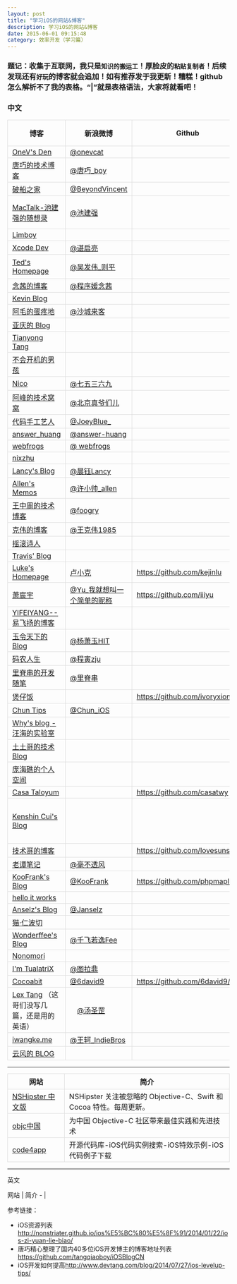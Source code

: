 ```yaml
---
layout: post
title: "学习iOS的网站&博客"
description: 学习iOS的网站&博客
date: 2015-06-01 09:15:48
category: 效率开发（学习篇）
---
```

<style> 
table {
	margin: 10px 0 15px 0;
	border-collapse: collapse;
}
td,th {	
	border: 1px solid #ddd;
	padding: 3px 10px;
}
th {
	padding: 5px 10px;	
}
</style>


<h3>题记：收集于互联网，我只是<code>知识的搬运工</code>！厚脸皮的<code>粘贴复制者</code>！后续发现还有<code>好玩</code>的博客就会追加！如有推荐发于我更新！糟糕！github怎么解析不了我的表格。“|”就是表格语法，大家将就看吧！</h3>

<h3>中文</h3>

<table>
<thead>
<tr>
<th>博客 </th>
<th> 新浪微博 </th>
<th>  Github </th>
<th> 微信公众号 </th>
<th> 其他</th>
</tr>
</thead>
<tbody>
<tr>
<td><a href="http://onevcat.com">OneV's Den</a> </td>
<td> <a href="http://weibo.com/onevcat">@onevcat</a></td>
<td></td>
<td></td>
<td></td>
</tr>
<tr>
<td><a href="http://blog.devtang.com">唐巧的技术博客</a> </td>
<td> <a href="http://www.weibo.com/tangqiaoboy">@唐巧_boy</a> </td>
<td> </td>
<td>iOS开发</td>
<td></td>
</tr>
<tr>
<td><a href="http://beyondvincent.com/">破船之家</a> </td>
<td> <a href="http://weibo.com/beyondvincent">@BeyondVincent</a></td>
<td></td>
<td></td>
<td></td>
</tr>
<tr>
<td><a href="http://macshuo.com/">MacTalk-池建强的随想录</a> </td>
<td> <a href="http://weibo.com/idreamland">@池建强</a></td>
<td> </td>
<td>MacTalk </td>
<td> 个人作品：<a href="http://macshuo.com/?p=1008">《MacTalk·人生元编程》</a> 知乎专栏：<a href="http://zhuanlan.zhihu.com/mactalk">http://zhuanlan.zhihu.com/mactalk</a></td>
</tr>
<tr>
<td><a href="http://blog.leezhong.com/">Limboy</a> </td>
<td></td>
<td></td>
<td></td>
<td></td>
</tr>
<tr>
<td><a href="http://nianxi.net">Xcode Dev</a> </td>
<td> <a href="http://weibo.com/u/2135198615">@谌启亮</a></td>
<td></td>
<td></td>
<td></td>
</tr>
<tr>
<td><a href="http://wufawei.com/">Ted's Homepage</a> </td>
<td> <a href="http://weibo.com/wufawei">@吴发伟_则平</a> </td>
<td> </td>
<td>iOS技术分享 </td>
<td> 还维护一个网站<a href="http://news.ios-wiki.com/news">http://news.ios-wiki.com/news</a></td>
</tr>
<tr>
<td><a href="http://nianxi.net">念茜的博客</a> </td>
<td> <a href="http://weibo.com/xixiflower">@程序媛念茜</a></td>
<td></td>
<td></td>
<td></td>
</tr>
<tr>
<td><a href="http://blog.zhowkev.in/">Kevin Blog</a> </td>
<td></td>
<td></td>
<td></td>
<td></td>
</tr>
<tr>
<td><a href="http://xiangwangfeng.com/">阿毛的蛋疼地</a> </td>
<td> <a href="http://weibo.com/epmao">@沙城来客</a></td>
<td></td>
<td></td>
<td></td>
</tr>
<tr>
<td><a href="http://billwang1990.github.io/">亚庆的 Blog</a> </td>
<td></td>
<td></td>
<td></td>
<td></td>
</tr>
<tr>
<td><a href="http://tang3w.com/">Tianyong Tang</a> </td>
<td></td>
<td></td>
<td></td>
<td></td>
</tr>
<tr>
<td><a href="http://studentdeng.github.io">不会开机的男孩</a>  </td>
<td></td>
<td></td>
<td></td>
<td></td>
</tr>
<tr>
<td><a href="http://blog.inico.me">Nico</a>   </td>
<td> <a href="http://weibo.com/demont">@七五三六九 </a></td>
<td></td>
<td></td>
<td></td>
</tr>
<tr>
<td><a href="http://hufeng825.github.io">阿峰的技术窝窝</a> </td>
<td> <a href="http://weibo.com/hufengvip">@北京真爷们儿</a></td>
<td></td>
<td></td>
<td></td>
</tr>
<tr>
<td><a href="http://joeyio.com">代码手工艺人</a> </td>
<td> <a href="http://weibo.com/2js3">@JoeyBlue_</a></td>
<td></td>
<td></td>
<td></td>
</tr>
<tr>
<td><a href="http://answerhuang.duapp.com">answer_huang</a> </td>
<td> <a href="http://weibo.com/u/1623064627">@answer-huang</a></td>
<td></td>
<td></td>
<td></td>
</tr>
<tr>
<td><a href="http://blog.nswebfrog.com/">webfrogs</a> </td>
<td> <a href="http://weibo.com/u/1713195262">@ webfrogs</a></td>
<td></td>
<td></td>
<td></td>
</tr>
<tr>
<td><a href="http://nixzhu.me">nixzhu</a> </td>
<td></td>
<td></td>
<td></td>
<td></td>
</tr>
<tr>
<td><a href="http://gracelancy.com">Lancy's Blog</a> </td>
<td> <a href="http://weibo.com/lancy1014">@晨钰Lancy</a></td>
<td></td>
<td></td>
<td></td>
</tr>
<tr>
<td><a href="http://www.imallen.com">Allen's Memos</a> </td>
<td> <a href="http://weibo.com/122678100">@许小帅_allen</a></td>
<td></td>
<td></td>
<td></td>
</tr>
<tr>
<td><a href="http://wangzz.github.io/">王中周的技术博客</a> </td>
<td> <a href="http://weibo.com/foogry">@foogry</a></td>
<td></td>
<td></td>
<td></td>
</tr>
<tr>
<td><a href="http://wangkewei.cnblogs.com/">克伟的博客</a> </td>
<td> <a href="http://weibo.com/keweiwang">@王克伟1985</a></td>
<td></td>
<td></td>
<td></td>
</tr>
<tr>
<td><a href="http://cnblogs.com/biosli">摇滚诗人</a> </td>
<td></td>
<td></td>
<td></td>
<td></td>
</tr>
<tr>
<td><a href="http://imi.im/">Travis' Blog</a></td>
<td></td>
<td></td>
<td></td>
<td></td>
</tr>
<tr>
<td><a href="http://geeklu.com/">Luke's Homepage</a> </td>
<td><a href="http://weibo.com/kejinlu">卢小克</a> </td>
<td> <a href="https://github.com/kejinlu">https://github.com/kejinlu</a></td>
<td></td>
<td></td>
</tr>
<tr>
<td><a href="http://iiiyu.com/">萧宸宇</a> </td>
<td> <a href="http://weibo.com/iyunsn">@Yu_我就想叫一个简单的昵称</a> </td>
<td> <a href="https://github.com/iiiyu">https://github.com/iiiyu</a></td>
<td></td>
<td></td>
</tr>
<tr>
<td><a href="http://www.yifeiyang.net/">YIFEIYANG--易飞扬的博客</a> </td>
<td> </td>
<td></td>
<td></td>
<td></td>
</tr>
<tr>
<td><a href="http://yulingtianxia.com">玉令天下的Blog</a> </td>
<td>  <a href="http://weibo.com/yulingtianxia">@杨萧玉HIT</a></td>
<td></td>
<td></td>
<td></td>
</tr>
<tr>
<td><a href="http://msching.github.io/">码农人生</a> </td>
<td> <a href="http://www.weibo.com/msching">@程寅zju</a></td>
<td></td>
<td></td>
<td></td>
</tr>
<tr>
<td><a href="http://adad184.com">里脊串的开发随笔</a> </td>
<td> <a href="http://weibo.com/ljc1986">@里脊串</a> </td>
<td></td>
<td></td>
<td></td>
</tr>
<tr>
<td><a href="http://ivoryxiong.org/">煲仔饭</a> </td>
<td> </td>
<td> <a href="https://github.com/ivoryxiong">https://github.com/ivoryxiong</a></td>
<td></td>
<td></td>
</tr>
<tr>
<td><a href="http://chun.tips/">Chun Tips</a></td>
<td> <a href="http://weibo.com/junbbcom">@Chun_iOS</a> </td>
<td> </td>
<td> </td>
<td><a href="https://itunes.apple.com/cn/artist/chun/id568365741">个人作品集</a></td>
</tr>
<tr>
<td><a href="http://blog.callmewhy.com/">Why's blog - 汪海的实验室</a> </td>
<td></td>
<td></td>
<td></td>
<td></td>
</tr>
<tr>
<td><a href="http://tutuge.me/">土土哥的技术Blog</a> </td>
<td></td>
<td></td>
<td></td>
<td></td>
</tr>
<tr>
<td><a href="http://www.olinone.com/">庞海礁的个人空间 </a> </td>
<td>  </td>
<td> </td>
<td> </td>
<td>天天动听IOS程序猿，QQ：275742376</td>
</tr>
<tr>
<td><a href="http://casatwy.com/">Casa Taloyum</a>  </td>
<td>  </td>
<td><a href="https://github.com/casatwy">https://github.com/casatwy</a> </td>
<td></td>
<td> QQ:235202889</td>
</tr>
<tr>
<td><a href="http://www.cnblogs.com/kenshincui/">Kenshin Cui's Blog</a> </td>
<td> </td>
<td></td>
<td></td>
<td>|iOS技术交流群，欢迎大家加入：64555322（已满），132785059（已满），438027817（已满）欢迎加入新群： 249654078</td>
</tr>
<tr>
<td><a href="http://suenblog.duapp.com/">技术哥的博客</a> </td>
<td> </td>
<td> <a href="https://github.com/lovesunstar">https://github.com/lovesunstar</a></td>
<td></td>
<td></td>
</tr>
<tr>
<td><a href="http://www.tanhao.me/">老谭笔记</a> </td>
<td> <a href="http://weibo.com/writecodes">@毫不透风</a> </td>
<td></td>
<td></td>
<td></td>
</tr>
<tr>
<td><a href="http://koofrank.com/">KooFrank's Blog</a> </td>
<td><a href="http://weibo.com/phpmaple">@KooFrank</a></td>
<td><a href="https://github.com/phpmaple">https://github.com/phpmaple</a></td>
<td></td>
<td></td>
</tr>
<tr>
<td><a href="http://helloitworks.com">hello it works</a> </td>
<td></td>
<td></td>
<td></td>
<td></td>
</tr>
<tr>
<td><a href="http://www.anselz.com/">Anselz's Blog</a> </td>
<td> <a href="http://weibo.com/517433742">@Janselz</a></td>
<td></td>
<td></td>
<td></td>
</tr>
<tr>
<td><a href="https://andelf.github.io/">猫·仁波切</a> </td>
<td></td>
<td></td>
<td></td>
<td></td>
</tr>
<tr>
<td><a href="http://wonderffee.github.io">Wonderffee's Blog</a> </td>
<td> <a href="http://weibo.com/u/1217310237">@千飞若逸Fee</a></td>
<td></td>
<td></td>
<td></td>
</tr>
<tr>
<td><a href="http://nonomori.farbox.com">Nonomori</a> </td>
<td></td>
<td></td>
<td></td>
<td></td>
</tr>
<tr>
<td><a href="http://imtx.me">I'm TualatriX</a> </td>
<td> <a href="http://weibo.com/tualatrix">@图拉鼎</a></td>
<td></td>
<td></td>
<td></td>
</tr>
<tr>
<td><a href="http://blog.cocoabit.com">Cocoabit</a> </td>
<td> <a href="http://weibo.com/6david9">@6david9</a> </td>
<td> <a href="https://github.com/6david9/">https://github.com/6david9/</a></td>
<td></td>
<td></td>
</tr>
<tr>
<td><a href="http://lexrus.com/">Lex Tang</a> （这哥们没写几篇，还是用的英语）</td>
<td>　<a href="http://weibo.com/lexrus">@汤圣罡</a></td>
<td></td>
<td></td>
<td></td>
</tr>
<tr>
<td><a href="http://www.iwangke.me/">iwangke.me</a> </td>
<td> <a href="http://www.weibo.com/indiebros">@王轲_IndieBros</a></td>
<td></td>
<td></td>
<td></td>
</tr>
<tr>
<td><a href="http://blog.codingnow.com/">云风的 BLOG</a> </td>
<td></td>
<td></td>
<td></td>
<td></td>
</tr>
</tbody>
</table>


<hr />

<table>
<thead>
<tr>
<th>网站 </th>
<th> 简介</th>
</tr>
</thead>
<tbody>
<tr>
<td><a href="http://nshipster.cn/">NSHipster 中文版</a> </td>
<td> NSHipster 关注被忽略的 Objective-C、Swift 和 Cocoa 特性。每周更新。</td>
</tr>
<tr>
<td><a href="http://www.objcio.cn/">objc中国</a> </td>
<td> 为中国 Objective-C 社区带来最佳实践和先进技术</td>
</tr>
<tr>
<td><a href="http://code4app.com/">code4app</a> </td>
<td> 开源代码库-iOS代码实例搜索-iOS特效示例-iOS代码例子下载</td>
</tr>
</tbody>
</table>


<hr />

<p>英文</p>

<p> 网站 | 简介
- |</p>

<p>参考链接：</p>

<ul>
<li>iOS资源列表<a href="http://nonstriater.github.io/ios%E5%BC%80%E5%8F%91/2014/01/22/ios-zi-yuan-lie-biao/">http://nonstriater.github.io/ios%E5%BC%80%E5%8F%91/2014/01/22/ios-zi-yuan-lie-biao/</a></li>
<li>唐巧精心整理了国内40多位iOS开发博主的博客地址列表<a href="https://github.com/tangqiaoboy/iOSBlogCN">https://github.com/tangqiaoboy/iOSBlogCN</a></li>
<li>iOS开发如何提高<a href="http://www.devtang.com/blog/2014/07/27/ios-levelup-tips/">http://www.devtang.com/blog/2014/07/27/ios-levelup-tips/</a></li>
</ul>
